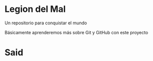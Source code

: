 # Legion del Mal
Un repositorio para conquistar el mundo

Básicamente aprenderemos más sobre Git y GitHub con este proyecto


# Said